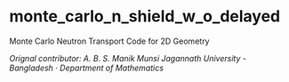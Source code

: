 # monte_carlo_n_shield_w_o_delayed
Monte Carlo Neutron Transport Code for 2D Geometry 

*Orignal contributor:
A. B. S. Manik Munsi
Jagannath University - Bangladesh · Department of Mathematics*
